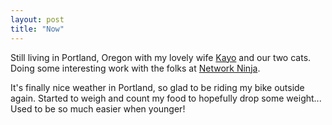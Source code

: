```yaml
---
layout: post
title: "Now"
---
```

Still living in Portland, Oregon with my lovely wife [Kayo](https://www.instagram.com/catfish13/) and our two cats. Doing some interesting work with the folks at [Network Ninja](https://networkninja.com/). 

It's finally nice weather in Portland, so glad to be riding my bike outside again. Started to weigh and count my food to hopefully drop some weight... Used to be so much easier when younger!